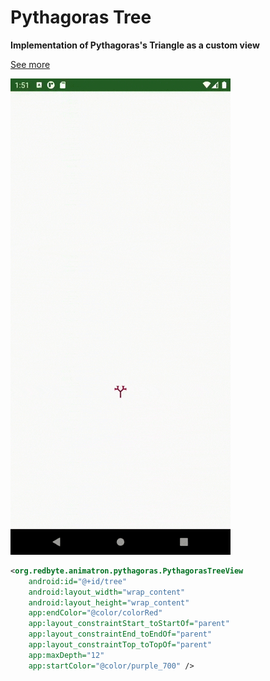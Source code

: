 # Pythagoras Tree

**Implementation of Pythagoras's Triangle as a custom view**

[See more](https://en.wikipedia.org/wiki/Pythagoras_tree_(fractal))

![Pythagoras Tree](/info/gifs/pythagorasTree.gif)

```xml
<org.redbyte.animatron.pythagoras.PythagorasTreeView
    android:id="@+id/tree"
    android:layout_width="wrap_content"
    android:layout_height="wrap_content"
    app:endColor="@color/colorRed"
    app:layout_constraintStart_toStartOf="parent"
    app:layout_constraintEnd_toEndOf="parent"
    app:layout_constraintTop_toTopOf="parent"
    app:maxDepth="12"
    app:startColor="@color/purple_700" />
```